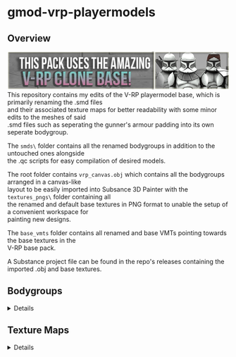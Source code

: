 # gmod-vrp-playermodels
## Overview
[![vrp banner](images/vrp_banner.png)](https://steamcommunity.com/sharedfiles/filedetails/?id=2194878789)<br>
This repository contains my edits of the V-RP playermodel base, which is primarily renaming the .smd files<br>
and their associated texture maps for better readability with some minor edits to the meshes of said<br>
.smd files such as seperating the gunner's armour padding into its own seperate bodygroup.

The ```smds\``` folder contains all the renamed bodygroups in addition to the untouched ones alongside<br>
the .qc scripts for easy compilation of desired models.

The root folder contains ```vrp_canvas.obj``` which contains all the bodygroups arranged in a canvas-like<br>
layout to be easily imported into Subsance 3D Painter with the ```textures_pngs\``` folder containing all<br>
the renamed and default base textures in PNG format to unable the setup of a convenient workspace for<br>
painting new designs.

The ```base_vmts``` folder contains all renamed and base VMTs pointing towards the base textures in the<br>
V-RP base pack.

A Substance project file can be found in the repo's releases containing the imported .obj and base textures.

## Bodygroups
<details>

This table lists the renamed bodygroups and their associated textures.<br>

|   Bodygroup                           |   Texture Maps                                                |
|---------------------------------------|---------------------------------------------------------------|
|   arc_backpack.smd                    |   arc_accessories
|   arc_belt_pouches.smd                |   arc_accessories
|   arc_forearms.smd                    |   arc_mag_plating<br>arc_forearm
|   arc_helmet.smd                      |   arc_helmet<br>arc_visor
|   arc_kama_legs.smd                   |   arc_accessories<br>arc_mag_plating<br>kama<br>holsters
|   arc_pauldron_chestplate.smd         |   arc_pauldron<br>arc_chestplate
|   arc_rangefinder_down.smd            |   rangefinder
|   arc_rangefinder_up.smd              |   rangefinder
|   arf_helmet.smd                      |   arf_visor<br>arf_helmet
|   crewman_armour.smd                  |   crewman_shoulders<br>crewman_chestplate
|   crewman_cap.smd                     |   crewman_helmet
|   evo_body.smd                        |   evo_body<br>evo_backpack<br>evo_kama<br>evo_pouches
|   evo_helmet.smd                      |   evo_rangefinder<br>evo_mask<br>evo_visor<br>evo_cap
|   gun_back.smd                        |   dc15a
|   gun_sling.smd                       |   gun_sling
|   kama_holster_left.smd               |   holsters
|   kama_holster_right.smd              |   holsters
|   leg_holster_left.smd                |   holsters
|   leg_holster_right.smd               |   holsters
|   pilot_helmet.smd                    |   trooper_helmet<br>visor<br>pilot_helmet_extension
|   shoulder_antenna.smd                |   shoulder_antenna
|   spec_backpack.smd                   |   snow_body
|   spec_helmet.smd                     |   visor<br>spec_helmet<br>spec_helmet_extension
|   spec_helmet_antenna.smd             |   snow_body
|   trooper_backpack.smd                |   trooper_backpack
|   trooper_binos_down.smd              |   binos
|   trooper_binos_up.smd                |   binos
|   trooper_body_shoulder.smd           |   trooper_body<br>trooper_shoulder<br>undersuit
|   trooper_flashlight.smd              |   flash
|   trooper_helmet.smd                  |   trooper_helmet<br>visor
|   trooper_jetpack.smd                 |   jetpack
|   trooper_kama.smd                    |   kama
|   trooper_pauldron.smd                |   trooper_pauldron
|   trooper_rangefinder_down.smd        |   rangefinder
|   trooper_rangefinder_up.smd          |   rangefinder
|   trooper_sunvisor.smd                |   sunvisor
</details>

## Texture Maps
<details>

This table lists the renamed texture maps and their associated bodygroups.<br>

|   Texture Map                         |   Bodygroups                                                  |
|---------------------------------------|---------------------------------------------------------------|
|   arc_accessories                     |   arc_backpack.smd<br>arc_belt_pouches.smd<br>arc_kama_legs.smd
|   arc_chestplate                      |   arc_pauldron_chestplate.smd
|   arc_forearm                         |   arc_forearms.smd
|   arc_helmet                          |   arc_helmet.smd
|   arc_mag_plating                     |   arc_forearms.smd<br>arc_kama_legs.smd
|   arc_pauldron                        |   arc_pauldron_chestplate.smd
|   arc_visor                           |   arc_helmet.smd
|   arf_helmet                          |   arf_helmet.smd
|   arf_visor                           |   arf_helmet.smd
|   binos                               |   trooper_binos_down.smd<br>trooper_binos_up.smd
|   crewman_helmet                      |   crewman_cap.smd
|   crewman_chestplate                  |   crewman_armour.smd
|   crewman_shoulders                   |   crewman_armour.smd
|   dc15a                               |   gun_back.smd
|   evo_backpack                        |   evo_body.smd
|   evo_body                            |   evo_body.smd
|   evo_cap                             |   evo_helmet.smd
|   evo_kama                            |   evo_body.smd
|   evo_mask                            |   evo_helmet.smd
|   evo_pouches                         |   evo_body.smd
|   evo_rangefinder                     |   evo_helmet.smd
|   evo_visor                           |   evo_helmet.smd
|   flash                               |   trooper_flashlight.smd
|   gun_sling                           |   gun_sling.smd
|   holsters                            |   arc_kama_legs.smd<br>kama_holster_left.smd<br>kama_holster_right.smd<br>leg_holster_left.smd<br>leg_holster_right.smd
|   jetpack                             |   trooper_jetpack.smd
|   kama                                |   arc_kama_legs.smd<br>trooper_kama.smd
|   pilot_helmet_extension              |   pilot_helmet.smd
|   rangefinder                         |   arc_rangefinder_down.smd<br>arc_rangefinder_down.smd<br>trooper_rangefinder_down.smd<br>trooper_rangefinder_up.smd
|   shoulder_antenna                    |   shoulder_antenna.smd
|   snow_body                           |   spec_backpack.smd<br>spec_helmet_antenna.smd
|   spec_helmet                         |   spec_helmet.smd
|   spec_helmet_extension               |   spec_helmet.smd
|   sunvisor                            |   trooper_sunvisor.smd
|   trooper_backpack                    |   trooper_backpack.smd
|   trooper_body                        |   trooper_body_shoulder.smd
|   trooper_helmet                      |   pilot_helmet.smd<br>trooper_helmet.smd
|   trooper_pauldron                    |   trooper_pauldron.smd
|   trooper_shoulder                    |   trooper_body_shoulder.smd
|   undersuit                           |   trooper_body_shoulder.smd
|   visor                               |   pilot_helmet.smd<br>spec_helmet<br>trooper_helmet.smd
</details>